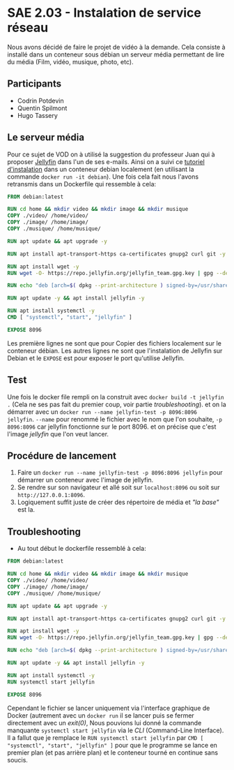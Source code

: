 # SAE 2.03 - Instalation de service réseau

Nous avons décidé de faire le projet de vidéo à la demande. Cela consiste à installé dans un conteneur sous débian un serveur média permettant de lire du média (Film, vidéo, musique, photo, etc).

## Participants

- Codrin Potdevin
- Quentin Spilmont
- Hugo Tassery

## Le serveur média

Pour ce sujet de VOD on à utilisé la suggestion du professeur Juan qui à proposer [Jellyfin](https://jellyfin.org/) dans l'un de ses e-mails. Ainsi on a suivi ce [tutoriel d'instalation](https://www.linuxcapable.com/how-to-install-jellyfin-media-server-on-debian-11/) dans un conteneur debian localement (en utilisant la commande `docker run -it debian`).
Une fois cela fait nous l'avons retransmis dans un Dockerfile qui ressemble à cela:

```DOCKERFILE
FROM debian:latest

RUN cd home && mkdir video && mkdir image && mkdir musique
COPY ./video/ /home/video/
COPY ./image/ /home/image/
COPY ./musique/ /home/musique/

RUN apt update && apt upgrade -y

RUN apt install apt-transport-https ca-certificates gnupg2 curl git -y

RUN apt install wget -y
RUN wget -O- https://repo.jellyfin.org/jellyfin_team.gpg.key | gpg --dearmor | tee /usr/share/keyrings/jellyfin.gpg

RUN echo "deb [arch=$( dpkg --print-architecture ) signed-by=/usr/share/keyrings/jellyfin.gpg] https://repo.jellyfin.org/debian bullseye main" | tee /etc/apt/sources.list.d/jellyfin.list

RUN apt update -y && apt install jellyfin -y 

RUN apt install systemctl -y
CMD [ "systemctl", "start", "jellyfin" ]

EXPOSE 8096
```

Les première lignes ne sont que pour Copier des fichiers localement sur le conteneur débian. Les autres lignes ne sont que l'instalation de Jellyfin sur Debian et le `EXPOSE` est pour exposer le port qu'utilise Jellyfin.

## Test

Une fois le docker file rempli on la construit avec `docker build -t jellyfin .` (Cela ne ses pas fait du premier coup, voir partie *troubleshooting*). et on la démarrer avec un `docker run --name jellyfin-test -p 8096:8096 jellyfin`.
`--name` pour renommé le fichier avec le nom que l'on souhaite, `-p 8096:8096` car jellyfin fonctionne sur le port 8096. et on précise que c'est l'image *jellyfin* que l'on veut lancer.

## Procédure de lancement

1. Faire un `docker run --name jellyfin-test -p 8096:8096 jellyfin` pour démarrer un conteneur avec l'image de jellyfin.
2. Se rendre sur son navigateur et allé soit sur `localhost:8096` ou soit sur `http://127.0.0.1:8096`.
3. Logiquement suffit juste de créer des répertoire de média et *"la base"* est la.

## Troubleshooting

- Au tout début le dockerfile ressemblé à cela:

```DOCKERFILE
FROM debian:latest

RUN cd home && mkdir video && mkdir image && mkdir musique
COPY ./video/ /home/video/
COPY ./image/ /home/image/
COPY ./musique/ /home/musique/

RUN apt update && apt upgrade -y

RUN apt install apt-transport-https ca-certificates gnupg2 curl git -y

RUN apt install wget -y
RUN wget -O- https://repo.jellyfin.org/jellyfin_team.gpg.key | gpg --dearmor | tee /usr/share/keyrings/jellyfin.gpg

RUN echo "deb [arch=$( dpkg --print-architecture ) signed-by=/usr/share/keyrings/jellyfin.gpg] https://repo.jellyfin.org/debian bullseye main" | tee /etc/apt/sources.list.d/jellyfin.list

RUN apt update -y && apt install jellyfin -y 

RUN apt install systemctl -y
RUN systemctl start jellyfin

EXPOSE 8096
```

Cependant le fichier se lancer uniquement via l'interface graphique de Docker (autrement avec un `docker run` il se lancer puis se fermer directement avec un *exit(0)*, Nous pouvions lui donné la commande manquante `systemctl start jellyfin` via le *CLI* (Command-Line Interface). 
Il a fallut que je remplace le `RUN systemctl start jellyfin` par `CMD [ "systemctl", "start", "jellyfin" ]` pour que le programme se lance en premier plan (et pas arrière plan) et le conteneur tourné en continue sans soucis.
